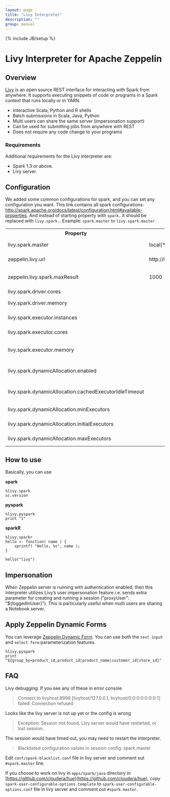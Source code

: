 ```yaml
---
layout: page
title: "Livy Interpreter"
description: ""
group: manual
---
```

{% include JB/setup %}

# Livy Interpreter for Apache Zeppelin

<div id="toc"></div>

## Overview
[Livy](http://livy.io/) is an open source REST interface for interacting with Spark from anywhere. It supports executing snippets of code or programs in a Spark context that runs locally or in YARN.

* Interactive Scala, Python and R shells
* Batch submissions in Scala, Java, Python
* Multi users can share the same server (impersonation support)
* Can be used for submitting jobs from anywhere with REST
* Does not require any code change to your programs

### Requirements
Additional requirements for the Livy interpreter are:

 * Spark 1.3 or above.
 * Livy server.

## Configuration
We added some common configurations for spark, and you can set any configuration you want.
This link contains all spark configurations: http://spark.apache.org/docs/latest/configuration.html#available-properties.
And instead of starting property with `spark.` it should be replaced with `livy.spark.`.
Example: `spark.master` to `livy.spark.master`

<table class="table-configuration">
  <tr>
    <th>Property</th>
    <th>Default</th>
    <th>Description</th>
  </tr>
  <tr>
      <td>livy.spark.master</td>
      <td>local[*]</td>
      <td>Spark master uri. ex) spark://masterhost:7077</td>
    </tr>
  <tr>
    <td>zeppelin.livy.url</td>
    <td>http://localhost:8998</td>
    <td>URL where livy server is running</td>
  </tr>
  <tr>
    <td>zeppelin.livy.spark.maxResult</td>
    <td>1000</td>
    <td>Max number of SparkSQL result to display.</td>
  </tr>
    <tr>
    <td>livy.spark.driver.cores</td>
    <td></td>
    <td>Driver cores. ex) 1, 2.</td>
  </tr>
    <tr>
    <td>livy.spark.driver.memory</td>
    <td></td>
    <td>Driver memory. ex) 512m, 32g.</td>
  </tr>
    <tr>
    <td>livy.spark.executor.instances</td>
    <td></td>
    <td>Executor instances. ex) 1, 4.</td>
  </tr>
    <tr>
    <td>livy.spark.executor.cores</td>
    <td></td>
    <td>Num cores per executor. ex) 1, 4.</td>
  </tr>
  <tr>
    <td>livy.spark.executor.memory</td>
    <td></td>
    <td>Executor memory per worker instance. ex) 512m, 32g.</td>
  </tr>
  <tr>
    <td>livy.spark.dynamicAllocation.enabled</td>
    <td></td>
    <td>Use dynamic resource allocation. ex) True, False.</td>
  </tr>
  <tr>
    <td>livy.spark.dynamicAllocation.cachedExecutorIdleTimeout</td>
    <td></td>
    <td>Remove an executor which has cached data blocks.</td>
  </tr>
  <tr>
    <td>livy.spark.dynamicAllocation.minExecutors</td>
    <td></td>
    <td>Lower bound for the number of executors.</td>
  </tr>
  <tr>
    <td>livy.spark.dynamicAllocation.initialExecutors</td>
    <td></td>
    <td>Initial number of executors to run.</td>
  </tr>
  <tr>
    <td>livy.spark.dynamicAllocation.maxExecutors</td>
    <td></td>
    <td>Upper bound for the number of executors.</td>
  </tr>
</table>

## How to use
Basically, you can use

**spark**

```
%livy.spark
sc.version
```


**pyspark**

```
%livy.pyspark
print "1"
```

**sparkR**

```
%livy.sparkr
hello <- function( name ) {
    sprintf( "Hello, %s", name );
}

hello("livy")
```

## Impersonation
When Zeppelin server is running with authentication enabled, then this interpreter utilizes Livy’s user impersonation feature i.e. sends extra parameter for creating and running a session ("proxyUser": "${loggedInUser}"). This is particularly useful when multi users are sharing a Notebook server.


## Apply Zeppelin Dynamic Forms
You can leverage [Zeppelin Dynamic Form]({{BASE_PATH}}/manual/dynamicform.html). You can use both the `text input` and `select form` parameterization features.

```
%livy.pyspark
print "${group_by=product_id,product_id|product_name|customer_id|store_id}"
```

## FAQ

Livy debugging: If you see any of these in error console

> Connect to livyhost:8998 [livyhost/127.0.0.1, livyhost/0:0:0:0:0:0:0:1] failed: Connection refused

Looks like the livy server is not up yet or the config is wrong

> Exception: Session not found, Livy server would have restarted, or lost session.

The session would have timed out, you may need to restart the interpreter.


> Blacklisted configuration values in session config: spark.master

Edit `conf/spark-blacklist.conf` file in livy server and comment out `#spark.master` line.

If you choose to work on livy in `apps/spark/java` directory in [https://github.com/cloudera/hue](https://github.com/cloudera/hue),
copy `spark-user-configurable-options.template` to `spark-user-configurable-options.conf` file in livy server and comment out `#spark.master`. 
